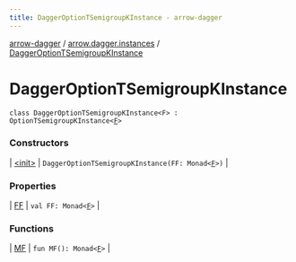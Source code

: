 ```yaml
---
title: DaggerOptionTSemigroupKInstance - arrow-dagger
---
```


[arrow-dagger](../../index.html) / [arrow.dagger.instances](../index.html) / [DaggerOptionTSemigroupKInstance](./index.html)

# DaggerOptionTSemigroupKInstance

`class DaggerOptionTSemigroupKInstance<F> : OptionTSemigroupKInstance<`[`F`](index.html#F)`>`

### Constructors

| [&lt;init&gt;](-init-.html) | `DaggerOptionTSemigroupKInstance(FF: Monad<`[`F`](index.html#F)`>)` |

### Properties

| [FF](-f-f.html) | `val FF: Monad<`[`F`](index.html#F)`>` |

### Functions

| [MF](-m-f.html) | `fun MF(): Monad<`[`F`](index.html#F)`>` |

